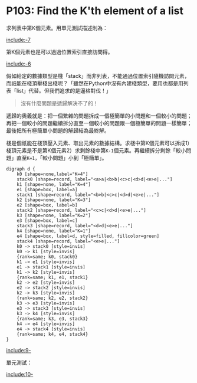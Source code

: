 # P103: Find the K'th element of a list

求列表中第K個元素。用單元測試描述則為：

[include:-7](../../tests/lists/p103_test.py)

第K個元素也是可以過過位置索引直接訪問得。

[include:-6](../../python99/lists/p103.py)

假如給定的數據類型是棧「stack」而非列表，不能通過位置索引隨機訪問元素，而祇能在棧頂壓棧出棧呢？「雖然在Python中沒有內建棧類型，要用也都是用列表「list」代替。但我們追求的是逼格對伐！」

>沒有什麼問題是遞歸解決不了的！

遞歸的奧義就是：把一個繁雜的問題拆成一個極簡單的小問題和一個較小的問題；再把一個較小的問題繼續拆分直至一個較小的問題跟一個極簡單的問題一樣簡單；最後把所有極簡單小問題的解歸結為最終解。

棧是個祇能在棧頂壓入元素、取出元素的數據結構。求棧中第K個元素可以拆成1）棧頂元素是不是第K個元素2）求剩餘棧中第`K-1`個元素。再繼續拆分剩餘「較小問題」直至`K=1`，「較小問題」小到「極簡單」。

```puml
digraph d {
    k0 [shape=none,label="K=4"]
    stack0 [shape=record, label="<a>a|<b>b|<c>c|<d>d|<e>e|..."]
    k1 [shape=none, label="K=4"]
    e1 [shape=box, label=a]
    stack1 [shape=record, label="<b>b|<c>c|<d>d|<e>e|..."]
    k2 [shape=none, label="K=3"]
    e2 [shape=box, label=b]
    stack2 [shape=record, label="<c>c|<d>d|<e>e|..."]
    k3 [shape=none, label="K=2"]
    e3 [shape=box, label=c]
    stack3 [shape=record, label="<d>d|<e>e|..."]
    k4 [shape=none, label="K=1"]
    e4 [shape=box, label=d, style=filled, fillcolor=green]
    stack4 [shape=record, label="<e>e|..."]
    k0 -> stack0 [style=invis]
    k0 -> k1 [style=invis]
    {rank=same; k0, stack0}
    k1 -> e1 [style=invis]
    e1 -> stack1 [style=invis]
    k1 -> k2 [style=invis]
    {rank=same; k1, e1, stack1}
    k2 -> e2 [style=invis]
    e2 -> stack2 [style=invis]
    k2 -> k3 [style=invis]
    {rank=same; k2, e2, stack2}
    k3 -> e3 [style=invis]
    e3 -> stack3 [style=invis]
    k3 -> k4 [style=invis]
    {rank=same; k3, e3, stack3}
    k4 -> e4 [style=invis]
    e4 -> stack4 [style=invis]
    {rank=same; k4, e4, stack4}
}
```

[include:9-](../../python99/lists/p103.py)

單元測試：

[include:10-](../../tests/lists/p103_test.py)
